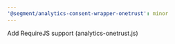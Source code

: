 ```yaml
---
'@segment/analytics-consent-wrapper-onetrust': minor
---
```


Add RequireJS support (analytics-onetrust.js)

